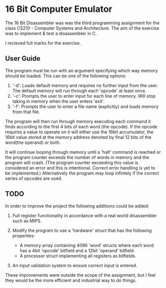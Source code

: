 # 16 Bit Computer Emulator

The 16 Bit Disassembler was  was the third programming assignment for the class CS210 - Computer Systems and Architecture.
The aim of the exercise was to implement & test a disassembler in C.

I recieved full marks for the exercise.

## User Guide
The program must be run with an argument specifying which way memory should be loaded. This can be one of the following options:
1. '-d': Loads default memory and requires no further input from the user. The default memory will run through each 'opcode' at least once.
2. '-c': Prompts the user to enter input for each line of memory. Will stop taking in memory when the user enters 'exit'.
3. '-f': Prompts the user to enter a file name (explicitly) and loads memory from that file.

The program will then run through memory executing each command it finds according to the first 4 bits of each word (the opcode). If the opcode requires a value to operate on it will either use the 16bit accumulator, the 16bit value stored at the memory address denoted by final 12 bits of the word(the operand) or both.

It will continue looping through memory until a 'halt' command is reached or the program counter exceeds the number of words in memory and the program will crash. (The program counter exceeding this value is considered an error and this is intentional. Correct error handling is yet to be implemented.) Alternatively the program may loop infintely if the correct series of opcodes are used.

## TODO
In order to improve the project the following additions could be added:
1. Full register functionality in accordance with a real world disassembler such as MIPS.
2. Modify the program to use a 'hardware' struct that has the following properties:
	- A memory array containing 4096 'word' structs where each word has a 4bit 'opcode' bitfield and a 12bit 'operand' bitfield.
	- A processor struct implementing all registers as bitfields.
	
3. An input validation system to ensure correct input is entered.

These improvements were outside the scope of the assignment, but I feel they would be the more efficient
and industrial way to do things.
